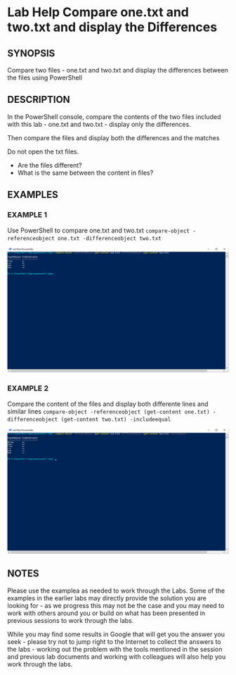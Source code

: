 ﻿# Lab Help Compare one.txt and two.txt and display the Differences

## SYNOPSIS
Compare two files - one.txt and two.txt and display the differences between the files using PowerShell

## DESCRIPTION
In the PowerShell console, compare the contents of the two files included with this lab - one.txt and two.txt - display only the differences.

Then compare the files and display both the differences and the matches

Do not open the txt files.

* Are the files different?
* What is the same between the content in files?


## EXAMPLES

### EXAMPLE 1
Use PowerShell to compare one.txt and two.txt  `compare-object -referenceobject one.txt -differenceobject two.txt`


![Differences between two files](compare-object-differences.png)

### EXAMPLE 2
Compare the content of the files and display both differente lines and similar lines `compare-object -referenceobject (get-content one.txt) -differenceobject (get-content two.txt) -includeequal`

![Different lines in two files](compare-object-content-differences.png) 


## NOTES
Please use the examplea as needed to work through the Labs. Some of the examples in the earlier labs may directly provide the solution
you are looking for - as we progress this may not be the case and you may need to work with others around you or build on what has been
presented in previous sessions to work through the labs.

While you may find some results in Google that will get you the answer you seek - please try not to jump right to the Internet to collect
the answers to the labs - working out the problem with the tools mentioned in the session and previous lab documents and working with 
colleagues will also help you work through the labs. 


